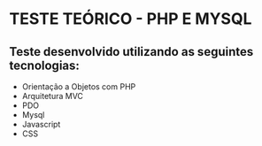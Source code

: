 # TESTE TEÓRICO - PHP E MYSQL

## Teste desenvolvido utilizando as seguintes tecnologias:
* Orientação a Objetos com PHP
* Arquitetura MVC
* PDO
* Mysql
* Javascript
* CSS